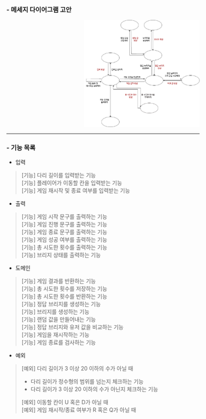 ### - 메세지 다이어그램 고안 
<p style="text-align: right">
    <img src="image/bridge_message_1.png" style="width: 60%; height: 60%">
</p>

---
### - 기능 목록

- 입력
> [기능] 다리 길이를 입력받는 기능 <br>
> [기능] 플레이어가 이동할 칸을 입력받는 기능 <br>
> [기능] 게임 재시작 및 종료 여부를 입력받는 기능 <br>


- 출력
> [기능] 게임 시작 문구를 출력하는 기능 <br>
> [기능] 게임 진행 문구를 출력하는 기능 <br> 
> [기능] 게임 종료 문구를 출력하는 기능 <br>
> [기능] 게임 성공 여부를 출력하는 기능 <br>
> [기능] 총 시도한 횟수를 출력하는 기능 <br>
> [기능] 브리지 상태를 출력하는 기능 <br>


- 도메인
> [기능] 게임 결과를 반환하는 기능 <br>
> [기능] 총 시도한 횟수를 저장하는 기능 <br>
> [기능] 총 시도한 횟수를 반환하는 기능 <br>
> [기능] 정답 브리지를 생성하는 기능 <br>
> [기능] 브리지를 생성하는 기능 <br>
> [기능] 랜덤 값을 만들어내는 기능 <br>
> [기능] 정답 브리지와 유저 값을 비교하는 기능 <br>
> [기능] 게임을 재시작하는 기능 <br> 
> [기능] 게임 종료를 검사하는 기능 <br>


- 예외
> [예외] 다리 길이가 3 이상 20 이하의 수가 아닐 때 <br>
> - 다리 길이가 정수형의 범위를 넘는지 체크하는 기능 <br>
> - 다리 길이가 3 이상 20 이하의 수가 아닌지 체크하는 기능 <br>
>
> [예외] 이동할 칸이 U 혹은 D가 아닐 때 <br>
> [예외] 게임 재시작/종료 여부가 R 혹은 Q가 아닐 때 <br>